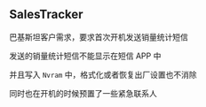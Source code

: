 ## SalesTracker
巴基斯坦客户需求，要求首次开机发送销量统计短信

发送的销量统计短信不能显示在短信 APP 中

并且写入 `Nvram` 中，格式化或者恢复出厂设置也不消除

同时也在开机的时候预置了一些紧急联系人
